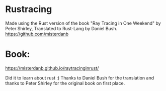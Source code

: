 # Rustracing
Made using the Rust version of the book "Ray Tracing in One Weekend" by Peter Shirley, Translated to Rust-Lang by Daniel Bush. https://github.com/misterdanb
# Book: 
https://misterdanb.github.io/raytracinginrust/

Did it to learn about rust :) Thanks to Daniel Bush for the translation and thanks to Peter Shirley for the original book on first place.
